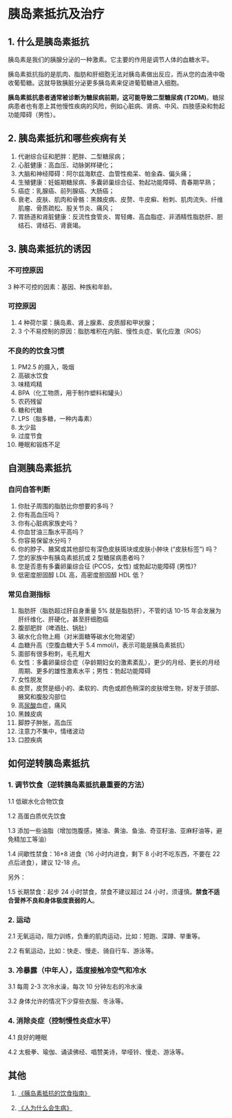 # 胰岛素抵抗及治疗

## 1. 什么是胰岛素抵抗

胰岛素是我们的胰腺分泌的一种激素。它主要的作用是调节人体的血糖水平。

胰岛素抵抗指的是肌肉、脂肪和肝细胞无法对胰岛素做出反应，而从您的血液中吸收葡萄糖。这就导致胰脏分泌更多胰岛素来促进葡萄糖进入细胞。

**胰岛素抵抗患者通常被诊断为糖尿病前期，这可能导致二型糖尿病 (T2DM)**。糖尿病患者也有患上其他慢性疾病的风险，例如心脏病、肾病、中风、四肢感染和勃起功能障碍（男性）。

## 2. 胰岛素抵抗和哪些疾病有关

1. 代谢综合征和肥胖：肥胖、二型糖尿病；
2. 心脏健康：高血压、动脉粥样硬化；
3. 大脑和神经障碍：阿尔兹海默症、血管性痴呆、帕金森、偏头痛；
4. 生殖健康：妊娠期糖尿病、多囊卵巢综合征、勃起功能障碍、青春期早熟；
5. 癌症：乳腺癌、前列腺癌、大肠癌；
6. 衰老、皮肤、肌肉和骨骼：黑棘皮病、皮赘、牛皮癣、粉刺、肌肉流失、纤维肌瘤、骨质疏松、股关节炎、痛风；
7. 胃肠道和肾脏健康：反流性食管炎、胃轻瘫、高血脂症、非酒精性脂肪肝、胆结石、肾结石、肾衰竭。

## 3. 胰岛素抵抗的诱因

### 不可控原因

3 种不可控的因素：基因、种族和年龄。

### 可控原因

1. 4 种荷尔蒙：胰岛素、肾上腺素、皮质醇和甲状腺；
2. 3 个不易控制的原因：脂肪堆积在内脏、慢性炎症、氧化应激（ROS）

### 不良的的饮食习惯

1. PM2.5 的摄入，吸烟
2. 高碳水饮食
3. 味精鸡精
4. BPA（化工物质，用于制作塑料和罐头）
5. 农药残留
6. 糖和代糖
7. LPS（脂多糖，一种内毒素）
8. 太少盐
9. 过度节食
10. 睡眠和锻炼不足

## 自测胰岛素抵抗

### 自问自答判断

1. 你肚子周围的脂肪比你想要的多吗？
2. 你有高血压吗？
3. 你有心脏病家族史吗？
4. 你血甘油三酯水平高吗？
5. 你容易保留水分吗？
6. 你的脖子、腋窝或其他部位有深色皮肤斑块或皮肤小肿块 (“皮肤标签”) 吗？
7. 您的家族中有胰岛素抵抗或 2 型糖尿病患者吗？
8. 您是否患有多囊卵巢综合征 (PCOS，女性) 或勃起功能障碍 (男性)?
9. 低密度胆固醇 LDL 高，高密度胆固醇 HDL 低？

### 常见自测指标

1. 脂肪肝（脂肪超过肝自身重量 5% 就是脂肪肝），不管的话 10-15 年会发展为肝纤维化、肝硬化，甚至肝细胞癌
2. 腹部肥胖（啤酒肚、锅肚）
3. 碳水化合物上瘾（对米面糖等碳水化物渴望）
4. 血糖升高（空腹血糖大于 5.4 mmol/l，表示可能是胰岛素抵抗）
5. 面部有很多粉刺，毛孔粗大
6. 女性：多囊卵巢综合症（孕龄期妇女的激素紊乱），更少的月经、更长的月经周期、更多的雄性激素水平；男性：勃起功能障碍
7. 女性脱发
8. 皮赘，皮赘是细小的、柔软的、肉色或颜色稍深的皮肤增生物，好发于颈部、腋窝和腹股沟部位
9. 高[尿酸](/血检-常见十种血检.md#11-血尿酸检查)血症，痛风
10. 黑棘皮病
11. 脚脖子肿胀，高血压
12. 注意力不集中，情绪波动
13. 口腔疾病

## 如何逆转胰岛素抵抗

### 1. 调节饮食（**逆转胰岛素抵抗最重要的方法**）

1.1 低碳水化合物饮食

1.2 高蛋白质优先饮食

1.3 添加一些油脂（增加饱腹感，猪油、黄油、鱼油、奇亚籽油、亚麻籽油等，避免精加工等油）

1.4 间歇性禁食：16+8 进食（16 小时内进食，剩下 8 小时不吃东西，不要在 22 点后进食），建议 12-18 点。

另外：

1.5 长期禁食：起步 24 小时禁食，禁食不建议超过 24 小时，须谨慎。**禁食不适合营养不良和身体极度衰弱的人**。

### 2. 运动

2.1 无氧运动，阻力训练，负重的肌肉运动，比如：短跑、深蹲、举重等。

2.2 有氧运动，比如：快走、慢走、骑自行车、游泳等。

### 3. 冷暴露（中年人），适度接触冷空气和冷水

3.1 每周 2-3 次冷水澡，每次 10 分钟左右的冷水澡

3.2 身体允许的情况下少穿些衣服、冬泳等。

### 4. 消除炎症（控制慢性炎症水平）

4.1 良好的睡眠

4.2 太极拳、瑜伽、诵读佛经、唱赞美诗，举哑铃、慢走、游泳等。

## 其他

1. [《胰岛素抵抗的饮食指南》](/胰岛素抵抗-胰岛素抵抗的饮食指南.pdf)

2. [《人为什么会生病》](/文献资料/人为什么会生病/《人为什么会生病》本杰明·比克曼.pdf)
